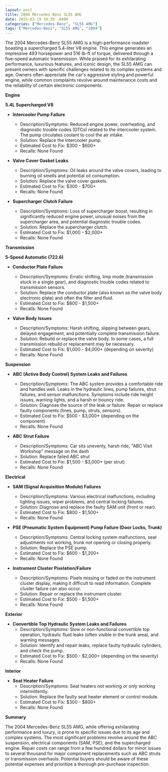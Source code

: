 ```yaml
---
layout: post
title: 2004 Mercedes-Benz SL55 AMG
date: 2025-03-19 10:29 -0400
categories: ["Mercedes-Benz", "SL55 AMG"]
tags: ["Mercedes-Benz", "SL55 AMG", "2004"]
---
```

The 2004 Mercedes-Benz SL55 AMG is a high-performance roadster boasting a supercharged 5.4-liter V8 engine. This engine generates an impressive 493 horsepower and 516 lb-ft of torque, delivered through a five-speed automatic transmission. While praised for its exhilarating performance, luxurious features, and iconic design, the SL55 AMG can present owners with specific challenges related to its complex systems and age. Owners often appreciate the car's aggressive styling and powerful engine, while common complaints revolve around maintenance costs and the reliability of certain electronic components.

**Engine**

**5.4L Supercharged V8**

*   **Intercooler Pump Failure**
    *   Description/Symptoms: Reduced engine power, overheating, and diagnostic trouble codes (DTCs) related to the intercooler system. The pump circulates coolant to cool the air intake.
    *   Solution: Replace the intercooler pump.
    *   Estimated Cost to Fix: $300 - $600+
    *   Recalls: None Found

*   **Valve Cover Gasket Leaks**
    *   Description/Symptoms: Oil leaks around the valve covers, leading to burning oil smells and potential oil consumption.
    *   Solution: Replace the valve cover gaskets.
    *   Estimated Cost to Fix: $300 - $700+
    *   Recalls: None Found

*   **Supercharger Clutch Failure**
    *   Description/Symptoms: Loss of supercharger boost, resulting in significantly reduced engine power, unusual noises from the supercharger area, and potential diagnostic trouble codes.
    *   Solution: Replace the supercharger clutch.
    *   Estimated Cost to Fix: $1,000 - $2,000+
    *   Recalls: None Found

**Transmission**

**5-Speed Automatic (722.6)**

*   **Conductor Plate Failure**
    *   Description/Symptoms: Erratic shifting, limp mode (transmission stuck in a single gear), and diagnostic trouble codes related to transmission sensors.
    *   Solution: Replace the conductor plate (also known as the valve body electronic plate) and often the filter and fluid.
    *   Estimated Cost to Fix: $800 - $1,500+
    *   Recalls: None Found

*   **Valve Body Issues**
    *   Description/Symptoms: Harsh shifting, slipping between gears, delayed engagement, and potentially complete transmission failure.
    *   Solution: Rebuild or replace the valve body. In some cases, a full transmission rebuild or replacement may be necessary.
    *   Estimated Cost to Fix: $1,000 - $4,000+ (depending on severity)
    *   Recalls: None Found

**Suspension**

*   **ABC (Active Body Control) System Leaks and Failures**
    *   Description/Symptoms: The ABC system provides a comfortable ride and handles well. Leaks in the hydraulic lines, pump failures, strut failures, and sensor malfunctions. Symptoms include ride height issues, warning lights, and a harsh or bouncy ride.
    *   Solution: Diagnose the source of the leak or failure. Repair or replace faulty components (lines, pump, struts, sensors).
    *   Estimated Cost to Fix: $500 - $3,000+ (depending on the component)
    *   Recalls: None Found

*   **ABC Strut Failure**
    *   Description/Symptoms: Car sits unevenly, harsh ride, "ABC Visit Workshop" message on the dash
    *   Solution: Replace failed ABC strut
    *   Estimated Cost to Fix: $1,500 - $3,000+ (per strut)
    *   Recalls: None Found

**Electrical**

*   **SAM (Signal Acquisition Module) Failures**
    *   Description/Symptoms: Various electrical malfunctions, including lighting issues, wiper problems, and central locking failures.
    *   Solution: Diagnose and replace the faulty SAM unit (front or rear).
    *   Estimated Cost to Fix: $800 - $1,500+
    *   Recalls: None Found

*   **PSE (Pneumatic System Equipment) Pump Failure (Door Locks, Trunk)**
    *   Description/Symptoms: Central locking system malfunctions, seat adjustments not working, trunk not opening or closing properly.
    *   Solution: Replace the PSE pump.
    *   Estimated Cost to Fix: $600 - $1,200+
    *   Recalls: None Found

*   **Instrument Cluster Pixelation/Failure**
    *   Description/Symptoms: Pixels missing or faded on the instrument cluster display, making it difficult to read information. Complete cluster failure can also occur.
    *   Solution: Repair or replace the instrument cluster.
    *   Estimated Cost to Fix: $500 - $1,500+
    *   Recalls: None Found

**Exterior**

*   **Convertible Top Hydraulic System Leaks and Failures**
    *   Description/Symptoms: Slow or non-functional convertible top operation, hydraulic fluid leaks (often visible in the trunk area), and warning messages.
    *   Solution: Identify and repair leaks, replace faulty hydraulic cylinders, and check the pump.
    *   Estimated Cost to Fix: $500 - $2,000+ (depending on the severity)
    *   Recalls: None Found

**Interior**

*   **Seat Heater Failure**
    *   Description/Symptoms: Seat heaters not working or only working intermittently.
    *   Solution: Replace the faulty seat heater element or control module.
    *   Estimated Cost to Fix: $300 - $800+
    *   Recalls: None Found

**Summary**

The 2004 Mercedes-Benz SL55 AMG, while offering exhilarating performance and luxury, is prone to specific issues due to its age and complex systems. The most significant problems revolve around the ABC suspension, electrical components (SAM, PSE), and the supercharged engine. Repair costs can range from a few hundred dollars for minor issues to several thousand for major component replacements such as ABC struts or transmission overhauls. Potential buyers should be aware of these potential expenses and prioritize a thorough pre-purchase inspection.

